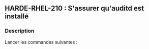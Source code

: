 ## HARDE-RHEL-210 : S'assurer qu'auditd est installé

### Description

Lancer les commandes suivantes :

